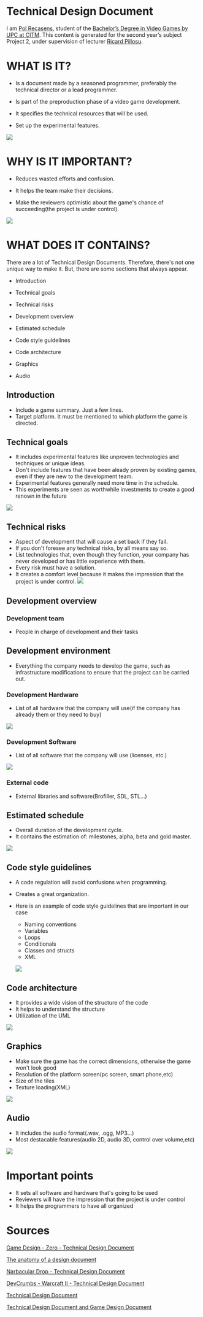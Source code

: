 # Technical Design Document
I am [Pol Recasens](https://www.linkedin.com/in/pol-recasens-sarr%C3%A0-474855180/), student of the [Bachelor’s Degree in
Video Games by UPC at CITM](https://www.citm.upc.edu/ing/estudis/graus-videojocs/). This content is generated for the second year’s
subject Project 2, under supervision of lecturer [Ricard Pillosu](https://es.linkedin.com/in/ricardpillosu).

# WHAT IS IT?

- Is a document made by a seasoned programmer, preferably the technical director or a lead programmer.

- Is part of the preproduction phase of a video game development.

- It specifies the technical resources that will be used.

- Set up the experimental features.

![](docs/tdd.PNG)

# WHY IS IT IMPORTANT?

- Reduces wasted efforts and confusion.

- It helps the team make their decisions.

- Make the reviewers optimistic about the game's chance of succeeding(the project is under control).

![](docs/techleader.png)

# WHAT DOES IT CONTAINS?

There are a lot of Technical Design Documents. Therefore, there's not one unique way to make it.
But, there are some sections that always appear.

- Introduction

- Technical goals

- Technical risks

- Development overview
    
- Estimated schedule

- Code style guidelines

- Code architecture

- Graphics

- Audio

## Introduction

- Include a game summary. Just a few lines.
- Target platform. It must be mentioned to which platform the game is directed.

## Technical goals

- It includes experimental features like unproven technologies and techniques or unique ideas.
- Don't include features that have been aleady proven by existing games, even if they are new to the development team.
- Experimental features generally need more time in the schedule.
- This experiments are seen as worthwhile investments to create a good renown in the future

![](docs/goals.jpg)


## Technical risks

- Aspect of development that will cause a set back if they fail.
- If you don't foresee any technical risks, by all means say so.
- List technologies that, even though they function, your company has never developed or has little experience with them.
- Every risk must have a solution.
- It creates a comfort level because it makes the impression that the project is under control.
![](docs/risk.png)

## Development overview
### Development team
- People in charge of development and their tasks

## Development environment
- Everything the company needs to develop the game, such as infrastructure modifications to ensure that the project can be carried out.

### Development Hardware
   - List of all hardware that the company will use(if the company has already them or they need to buy)
    
 ![](docs/hardware1.png)
    
### Development Software
   - List of all software that the company will use (licenses, etc.)
    
![](docs/visualstudio.png)

### External code
   - External libraries and software(Brofiller, SDL, STL...)

## Estimated schedule
- Overall duration of the development cycle.
- It contains the estimation of: milestones, alpha, beta and gold master.

![](docs/auto_scheduling.png)

## Code style guidelines
- A code regulation will avoid confusions when programming.
- Creates a great organization.
- Here is an example of code style guidelines that are important in our case
    - Naming conventions
    - Variables
    - Loops
    - Conditionals
    - Classes and structs
    - XML
    
    ![](docs/samplexml.jpg)

## Code architecture
- It provides a wide vision of the structure of the code
- It helps to understand the structure
- Utilization of the UML

![](docs/UI_UML-1.png)

## Graphics
- Make sure the game has the correct dimensions, otherwise the game won't look good
- Resolution of the platform screen(pc screen, smart phone,etc)
- Size of the tiles
- Texture loading(XML)

![](docs/resolution.jpg)

## Audio
- It includes the audio format(.wav, .ogg, MP3...)
- Most destacable features(audio 2D, audio 3D, control over volume,etc)

![](docs/ogg.png)


# Important points

- It sets all software and hardware that's going to be used
- Reviewers will have the impression that the project is under control
- It helps the programmers to have all organized

# Sources

[Game Design - Zero - Technical Design Document](https://github.com/GameDesign/Zero/wiki/Technical-Design-Document#Game_Summary)

[The anatomy of a design document](https://www.gamasutra.com/view/feature/3384/the_anatomy_of_a_design_document_.php?print=1)

[Narbacular Drop - Technical Design Document](http://www.nuclearmonkeysoftware.com/documents/narbacular_drop_technical_design_document.pdf)

[DevCrumbs - Warcraft II - Technical Design Document](https://github.com/DevCrumbs/Warcraft-II/wiki/7.-Tech-Design-Document#performance-budged)

[Technical Design Document](https://computergamesmmu.files.wordpress.com/2012/10/technical-design-document-final.pdf)

[Technical Design Document and Game Design Document](https://www.studytonight.com/3d-game-engineering-with-unity/tdd-and-gdd)

